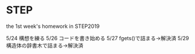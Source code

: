 # STEP
the 1st week's homework in STEP2019

5/24 構想を練る
5/26 コードを書き始める
5/27 fgets()で詰まる→解決済
5/29 構造体の辞書木で詰まる→解決済
